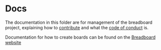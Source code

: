 # Docs

The documentation in this folder are for management of the breadboard project,
explaining how to [contribute](./contributing.md) and what the [code of conduct](./code-of-conduct.md) is.

Documentation for how to create boards can be found on the [Breadboard website](https://breadboard-ai.github.io/breadboard/docs/)
